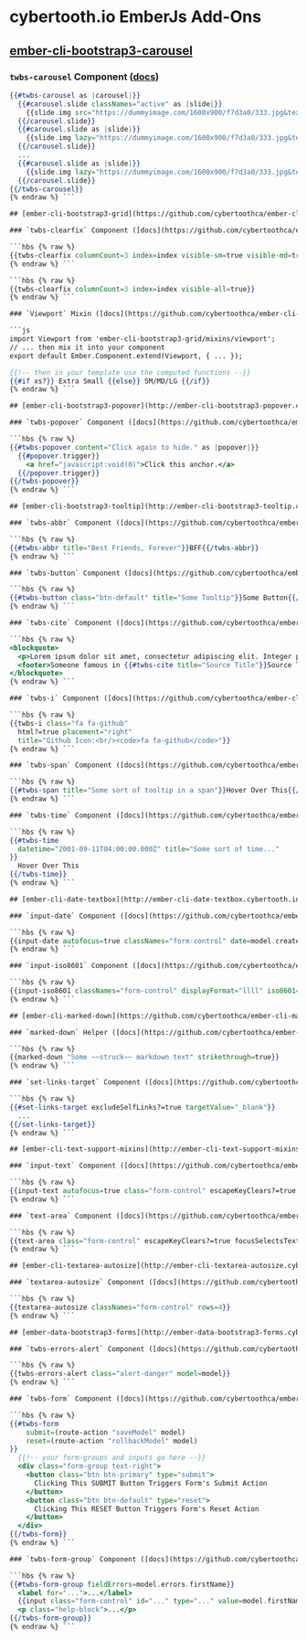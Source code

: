 # cybertooth.io EmberJs Add-Ons

## [ember-cli-bootstrap3-carousel](http://ember-cli-bootstrap3-carousel.cybertooth.io)

### `twbs-carousel` Component ([docs](https://github.com/cybertoothca/ember-cli-bootstrap3-carousel#components))

```hbs {% raw %}
{{#twbs-carousel as |carousel|}}
  {{#carousel.slide classNames="active" as |slide|}}
    {{slide.img src="https://dummyimage.com/1600x900/f7d3a0/333.jpg&text=Slide+1" alt="A slide image."}}
  {{/carousel.slide}}
  {{#carousel.slide as |slide|}}
    {{slide.img lazy="https://dummyimage.com/1600x900/f7d3a0/333.jpg&text=Slide+2" alt="A slide image."}}
  {{/carousel.slide}}
  ...
  {{#carousel.slide as |slide|}}
    {{slide.img lazy="https://dummyimage.com/1600x900/f7d3a0/333.jpg&text=Slide+5" alt="A slide image."}}
  {{/carousel.slide}}
{{/twbs-carousel}}
{% endraw %} ```

## [ember-cli-bootstrap3-grid](https://github.com/cybertoothca/ember-cli-bootstrap3-grid)

### `twbs-clearfix` Component ([docs](https://github.com/cybertoothca/ember-cli-bootstrap3-grid/blob/master/README.md#twbs-clearfix))

```hbs {% raw %}
{{twbs-clearfix columnCount=3 index=index visible-sm=true visible-md=true visible-lg=true}}
{% endraw %} ```

```hbs {% raw %}
{{twbs-clearfix columnCount=3 index=index visible-all=true}}
{% endraw %} ```

### `Viewport` Mixin ([docs](https://github.com/cybertoothca/ember-cli-bootstrap3-grid/blob/master/README.md#viewport))

```js
import Viewport from 'ember-cli-bootstrap3-grid/mixins/viewport';
// ... then mix it into your component
export default Ember.Component.extend(Viewport, { ... });
```

```hbs {% raw %}
{{!-- then in your template use the computed functions --}}
{{#if xs?}} Extra Small {{else}} SM/MD/LG {{/if}}
{% endraw %} ```

## [ember-cli-bootstrap3-popover](http://ember-cli-bootstrap3-popover.cybertooth.io) ![GitHub version](http://badge.fury.io/gh/cybertoothca%2Fember-cli-bootstrap3-popover.svg)

### `twbs-popover` Component ([docs](https://github.com/cybertoothca/ember-cli-bootstrap3-popover#twbs-popover))

```hbs {% raw %}
{{#twbs-popover content="Click again to hide." as |popover|}}
  {{#popover.trigger}}
    <a href="javascript:void(0)">Click this anchor.</a>
  {{/popover.trigger}}
{{/twbs-popover}}
{% endraw %} ```

## [ember-cli-bootstrap3-tooltip](http://ember-cli-bootstrap3-tooltip.cybertooth.io) ![GitHub version](http://badge.fury.io/gh/cybertoothca%2Fember-cli-bootstrap3-tooltip.svg)

### `twbs-abbr` Component ([docs](https://github.com/cybertoothca/ember-cli-bootstrap3-tooltip#twbs-abbr-titlesome-tooltip-value))

```hbs {% raw %}
{{#twbs-abbr title="Best Friends, Forever"}}BFF{{/twbs-abbr}}
{% endraw %} ```

### `twbs-button` Component ([docs](https://github.com/cybertoothca/ember-cli-bootstrap3-tooltip#twbs-button-classbtn-default-titlesome-tooltip-value))

```hbs {% raw %}
{{#twbs-button class="btn-default" title="Some Tooltip"}}Some Button{{/twbs-button}}
{% endraw %} ```

### `twbs-cite` Component ([docs](https://github.com/cybertoothca/ember-cli-bootstrap3-tooltip#twbs-cite-titlesome-tooltip-value))

```hbs {% raw %}
<blockquote>
  <p>Lorem ipsum dolor sit amet, consectetur adipiscing elit. Integer posuere erat a ante.</p>
  <footer>Someone famous in {{#twbs-cite title="Source Title"}}Source Title{{/twbs-cite}}</footer>
</blockquote>
{% endraw %} ```

### `twbs-i` Component ([docs](https://github.com/cybertoothca/ember-cli-bootstrap3-tooltip#twbs-i-titlesome-tooltip-value))

```hbs {% raw %}
{{twbs-i class="fa fa-github"
  html?=true placement="right"
  title="Github Icon:<br/><code>fa fa-github</code>"}}
{% endraw %} ```

### `twbs-span` Component ([docs](https://github.com/cybertoothca/ember-cli-bootstrap3-tooltip#twbs-span-titlesome-tooltip-value))

```hbs {% raw %}
{{#twbs-span title="Some sort of tooltip in a span"}}Hover Over This{{/twbs-span}}
{% endraw %} ```

### `twbs-time` Component ([docs](https://github.com/cybertoothca/ember-cli-bootstrap3-tooltip#twbs-time-datetime2001-09-11t040000000z-titlesome-tooltip-value))

```hbs {% raw %}
{{#twbs-time
  datetime="2001-09-11T04:00:00.000Z" title="Some sort of time..."
}}
  Hover Over This
{{/twbs-time}}
{% endraw %} ```

## [ember-cli-date-textbox](http://ember-cli-date-textbox.cybertooth.io) ![GitHub version](http://badge.fury.io/gh/cybertoothca%2Fember-cli-date-textbox.svg)

### `input-date` Component ([docs](https://github.com/cybertoothca/ember-cli-date-textbox#input-date))

```hbs {% raw %}
{{input-date autofocus=true classNames="form-control" date=model.createdAt displayFormat="LLLL"}}
{% endraw %} ```

### `input-iso8601` Component ([docs](https://github.com/cybertoothca/ember-cli-date-textbox#input-iso8601))

```hbs {% raw %}
{{input-iso8601 classNames="form-control" displayFormat="llll" iso8601="2017-07-01T00:00:00.000Z"}}
{% endraw %} ```

## [ember-cli-marked-down](https://github.com/cybertoothca/ember-cli-marked-down) ![GitHub version](http://badge.fury.io/gh/cybertoothca%2Fember-cli-marked-down.svg)

### `marked-down` Helper ([docs](https://github.com/cybertoothca/ember-cli-marked-down#marked-down-some-__markdown__-text))

```hbs {% raw %}
{{marked-down "Some ~~struck~~ markdown text" strikethrough=true}}
{% endraw %} ```

### `set-links-target` Component ([docs](https://github.com/cybertoothca/ember-cli-marked-down#set-links-target))

```hbs {% raw %}
{{#set-links-target excludeSelfLinks?=true targetValue="_blank"}}
  ...
{{/set-links-target}}
{% endraw %} ```

## [ember-cli-text-support-mixins](http://ember-cli-text-support-mixins.cybertooth.io) ![GitHub version](http://badge.fury.io/gh/cybertoothca%2Fember-cli-text-field-mixins.svg)

### `input-text` Component ([docs](https://github.com/cybertoothca/ember-cli-text-support-mixins#input-text))

```hbs {% raw %}
{{input-text autofocus=true class="form-control" escapeKeyClears?=true focusSelectsText?=true value=model.firstName}}
{% endraw %} ```

### `text-area` Component ([docs](https://github.com/cybertoothca/ember-cli-text-support-mixins#text-area))

```hbs {% raw %}
{{text-area class="form-control" escapeKeyClears?=true focusSelectsText?=true ctrlEnterSubmitsForm?=true value=model.notes}}
{% endraw %} ```

## [ember-cli-textarea-autosize](http://ember-cli-textarea-autosize.cybertooth.io) ![GitHub version](http://badge.fury.io/gh/cybertoothca%2Fember-cli-textarea-autosize.svg)

### `textarea-autosize` Component ([docs](https://github.com/cybertoothca/ember-cli-textarea-autosize#usage))

```hbs {% raw %}
{{textarea-autosize classNames="form-control" rows=4}}
{% endraw %} ```

## [ember-data-bootstrap3-forms](http://ember-data-bootstrap3-forms.cybertooth.io/) ![GitHub version](http://badge.fury.io/gh/cybertoothca%2Fember-data-bootstrap3-forms.svg)

### `twbs-errors-alert` Component ([docs](https://github.com/cybertoothca/ember-data-bootstrap3-forms#twbs-errors-alert))

```hbs {% raw %}
{{twbs-errors-alert class="alert-danger" model=model}}
{% endraw %} ```

### `twbs-form` Component ([docs](https://github.com/cybertoothca/ember-data-bootstrap3-forms#twbs-form))

```hbs {% raw %}
{{#twbs-form
    submit=(route-action "saveModel" model)
    reset=(route-action "rollbackModel" model)
}}
  {{!-- your form-groups and inputs go here --}}
  <div class="form-group text-right">
    <button class="btn btn-primary" type="submit">
      Clicking This SUBMIT Button Triggers Form's Submit Action
    </button>
    <button class="btn btn-default" type="reset">
      Clicking This RESET Button Triggers Form's Reset Action
    </button>
  </div>
{{/twbs-form}}
{% endraw %} ```

### `twbs-form-group` Component ([docs](https://github.com/cybertoothca/ember-data-bootstrap3-forms#twbs-form-group))

```hbs {% raw %}
{{#twbs-form-group fieldErrors=model.errors.firstName}}
  <label for="...">...</label>
  {{input class="form-control" id="..." type="..." value=model.firstName}}
  <p class="help-block">...</p>
{{/twbs-form-group}}
{% endraw %} ```
